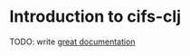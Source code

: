# Introduction to cifs-clj

TODO: write [great documentation](http://jacobian.org/writing/what-to-write/)
